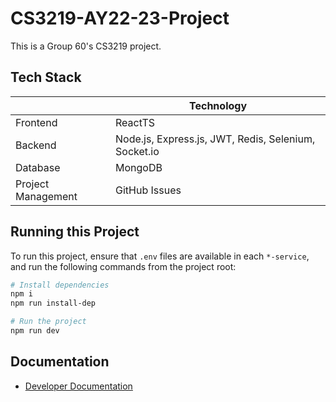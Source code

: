 # CS3219-AY22-23-Project

This is a Group 60's CS3219 project.

## Tech Stack

|                    | Technology                                           |
| ------------------ | ---------------------------------------------------- |
| Frontend           | ReactTS                                              |
| Backend            | Node.js, Express.js, JWT, Redis, Selenium, Socket.io |
| Database           | MongoDB                                              |
| Project Management | GitHub Issues                                        |

## Running this Project

To run this project, ensure that `.env` files are available in each `*-service`, and run the following commands from the project root:

```bash
# Install dependencies
npm i
npm run install-dep

# Run the project
npm run dev
```

## Documentation

- [Developer Documentation](60-FinalReport.pdf)
